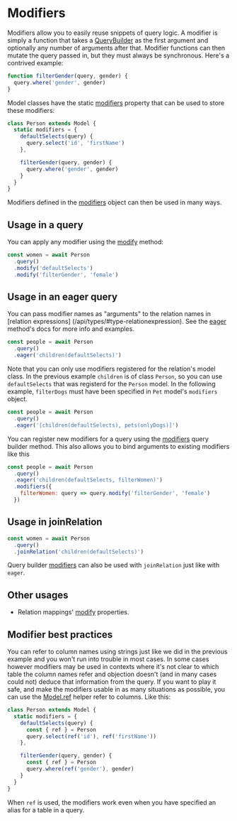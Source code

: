# Modifiers

Modifiers allow you to easily reuse snippets of query logic. A modifier is simply a function that takes a [QueryBuilder](/api/query-builder/) as the first argument and optionally any number of arguments after that. Modifier functions can then mutate the query passed in, but they must always be synchronous. Here's a contrived example:

```js
function filterGender(query, gender) {
  query.where('gender', gender)
}
```

Model classes have the static [modifiers](/api/model/static-properties.md#static-modifiers) property that can be used to store these modifiers:

```js
class Person extends Model {
  static modifiers = {
    defaultSelects(query) {
      query.select('id', 'firstName')
    },

    filterGender(query, gender) {
      query.where('gender', gender)
    }
  }
}
```

Modifiers defined in the [modifiers](/api/model/static-properties.md#static-modifiers) object can then be used in many ways.

## Usage in a query

You can apply any modifier using the [modify](/api/query-builder/other-methods.md#modify) method:

```js
const women = await Person
  .query()
  .modify('defaultSelects')
  .modify('filterGender', 'female')
```

## Usage in an eager query

You can pass modifier names as "arguments" to the relation names in [relation expressions] (/api/types/#type-relationexpression). See the [eager](/api/query-builder/eager-methods.html#eager) method's docs for more info and examples.

```js
const people = await Person
  .query()
  .eager('children(defaultSelects)')
```

Note that you can only use modifiers registered for the relation's model class. In the previous example `children` is of class `Person`, so you can use `defaultSelects` that was registerd for the `Person` model. In the following example, `filterDogs` must have been specified in `Pet` model's `modifiers` object.

```js
const people = await Person
  .query()
  .eager('[children(defaultSelects), pets(onlyDogs)]')
```

You can register new modifiers for a query using the [modifiers](/api/query-builder/other-methods.md#modifiers) query builder method. This also allows you to bind arguments to existing modifiers like this

```js
const people = await Person
  .query()
  .eager('children(defaultSelects, filterWomen)')
  .modifiers({
    filterWomen: query => query.modify('filterGender', 'female')
  })
```

## Usage in joinRelation

```js
const women = await Person
  .query()
  .joinRelation('children(defaultSelects)')
```

Query builder [modifiers](/api/query-builder/other-methods.md#modifiers) can also be used with `joinRelation` just like with `eager`.

## Other usages

* Relation mappings' [modify](/api/types/#type-relationmapping) properties.

## Modifier best practices

You can refer to column names using strings just like we did in the previous example and you won't run into trouble in most cases. In some cases however modifiers may be used in contexts where it's not clear to which table the column names refer and objection doesn't (and in many cases could not) deduce that information from the query. If you want to play it safe, and make the modifiers usable in as many situations as possible, you can use the [Model.ref](/api/model/static-methods.md#static-ref) helper refer to columns. Like this:

```js
class Person extends Model {
  static modifiers = {
    defaultSelects(query) {
      const { ref } = Person
      query.select(ref('id'), ref('firstName'))
    },

    filterGender(query, gender) {
      const { ref } = Person
      query.where(ref('gender'), gender)
    }
  }
}
```

When `ref` is used, the modifiers work even when you have specified an alias for a table in a query.
